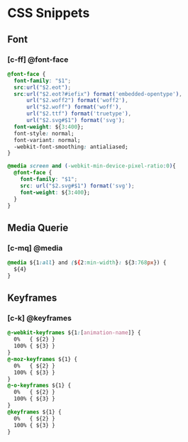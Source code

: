 # CSS Snippets

## Font

### [c-ff] @font-face

```css
@font-face {
  font-family: "$1";
  src:url("$2.eot");
  src:url("$2.eot?#iefix") format('embedded-opentype'),
      url("$2.woff2") format('woff2'),
      url("$2.woff") format('woff'),
      url("$2.ttf") format('truetype'),
      url("$2.svg#$1") format('svg');
  font-weight: ${3:400};
  font-style: normal;
  font-variant: normal;
  -webkit-font-smoothing: antialiased;
}

@media screen and (-webkit-min-device-pixel-ratio:0){
  @font-face {
    font-family: "$1";
    src: url("$2.svg#$1") format('svg');
    font-weight: ${3:400};
  }
}
```

## Media Querie

### [c-mq] @media

```css
@media ${1:all} and (${2:min-width}: ${3:768px}) {
  ${4}
}
```

## Keyframes

### [c-k] @keyframes

```css
@-webkit-keyframes ${1:[animation-name]} {
  0%   { ${2} }
  100% { ${3} }
}
@-moz-keyframes ${1} {
  0%   { ${2} }
  100% { ${3} }
}
@-o-keyframes ${1} {
  0%   { ${2} }
  100% { ${3} }
}
@keyframes ${1} {
  0%   { ${2} }
  100% { ${3} }
}
```
